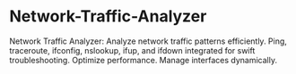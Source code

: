 # Network-Traffic-Analyzer
Network Traffic Analyzer: Analyze network traffic patterns efficiently. Ping, traceroute, ifconfig, nslookup, ifup, and ifdown integrated for swift troubleshooting. Optimize performance. Manage interfaces dynamically.

